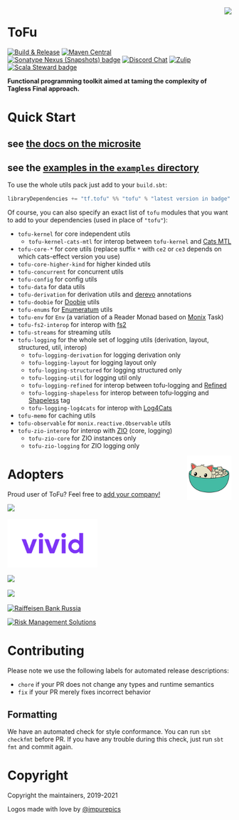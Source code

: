 <img align="right" src="logos/tofu-mascot.png" height="170px" style="padding-left: 20px"/>

# ToFu

[![Build & Release](https://github.com/tofu-tf/tofu/workflows/Scala%20CI/badge.svg)](https://github.com/tofu-tf/tofu/actions?query=workflow%3A%22Scala+CI%22)
[![Maven Central](https://maven-badges.herokuapp.com/maven-central/tf.tofu/tofu-core-ce3_2.13/badge.svg)](https://maven-badges.herokuapp.com/maven-central/tf.tofu/tofu-core-ce3_2.13)
[![Sonatype Nexus (Snapshots) badge](https://img.shields.io/nexus/s/https/oss.sonatype.org/tf.tofu/tofu-core-ce3_2.13.svg)](https://oss.sonatype.org/content/repositories/snapshots/tf/tofu/tofu-core-ce3_2.13/)
[![Discord Chat](https://img.shields.io/discord/657318688025739283.svg)](https://discord.gg/qPD5GGH)
[![Zulip](https://img.shields.io/badge/zulip-join_chat-brightgreen.svg)](https://chat.zulip.org)
[![Scala Steward badge](https://img.shields.io/badge/Scala_Steward-helping-blue.svg?style=flat&logo=data:image/png;base64,iVBORw0KGgoAAAANSUhEUgAAAA4AAAAQCAMAAAARSr4IAAAAVFBMVEUAAACHjojlOy5NWlrKzcYRKjGFjIbp293YycuLa3pYY2LSqql4f3pCUFTgSjNodYRmcXUsPD/NTTbjRS+2jomhgnzNc223cGvZS0HaSD0XLjbaSjElhIr+AAAAAXRSTlMAQObYZgAAAHlJREFUCNdNyosOwyAIhWHAQS1Vt7a77/3fcxxdmv0xwmckutAR1nkm4ggbyEcg/wWmlGLDAA3oL50xi6fk5ffZ3E2E3QfZDCcCN2YtbEWZt+Drc6u6rlqv7Uk0LdKqqr5rk2UCRXOk0vmQKGfc94nOJyQjouF9H/wCc9gECEYfONoAAAAASUVORK5CYII=)](https://scala-steward.org)

**Functional programming toolkit aimed at taming the complexity of Tagless Final approach.** 

# Quick Start

## see [the docs on the microsite](https://docs.tofu.tf)

## see the [examples in the `examples` directory](https://github.com/tofu-tf/tofu/tree/master/examples)

To use the whole utils pack just add to your `build.sbt`: 

```scala
libraryDependencies += "tf.tofu" %% "tofu" % "latest version in badge"
```

Of course, you can also specify an exact list of `tofu` modules that you want to add to your dependencies (used in place
of `"tofu"`):

* `tofu-kernel` for core independent utils
  * `tofu-kernel-cats-mtl` for interop between `tofu-kernel` and [Cats MTL](https://github.com/typelevel/cats-mtl)
* `tofu-core-*` for core utils (replace suffix `*` with `ce2` or `ce3` depends on which cats-effect version you use)
* `tofu-core-higher-kind` for higher kinded utils
* `tofu-concurrent` for concurrent utils
* `tofu-config` for config utils
* `tofu-data` for data utils
* `tofu-derivation` for derivation utils and [derevo](https://github.com/tofu-tf/derevo) annotations
* `tofu-doobie` for [Doobie](https://github.com/tpolecat/doobie) utils
* `tofu-enums` for [Enumeratum](https://github.com/lloydmeta/enumeratum) utils
* `tofu-env` for `Env` (a variation of a Reader Monad based on [Monix](https://github.com/monix/monix) Task)
* `tofu-fs2-interop` for interop with [fs2](https://github.com/functional-streams-for-scala/fs2)
* `tofu-streams` for streaming utils
* `tofu-logging` for the whole set of logging utils (derivation, layout, structured, util, interop)
  * `tofu-logging-derivation` for logging derivation only
  * `tofu-logging-layout` for logging layout only
  * `tofu-logging-structured` for logging structured only
  * `tofu-logging-util` for logging util only
  * `tofu-logging-refined` for interop between tofu-logging and [Refined](https://github.com/fthomas/refined) 
  * `tofu-logging-shapeless` for interop between tofu-logging and [Shapeless](https://github.com/milessabin/shapeless) tag
  * `tofu-logging-log4cats` for interop with [Log4Cats](https://github.com/typelevel/log4cats)
* `tofu-memo` for caching utils
* `tofu-observable` for `monix.reactive.Observable` utils
* `tofu-zio-interop` for interop with [ZIO](https://zio.dev) (core, logging)
  * `tofu-zio-core` for ZIO instances only
  * `tofu-zio-logging` for ZIO logging only

<img align="right" src="logos/tofu-logo.png" height="100px" style="padding-left: 5px"/>


# Adopters

Proud user of ToFu? Feel free to [add your company!](https://github.com/tofu-tf/tofu/edit/master/README.md)

<a href="https://tinkoff.ru/"><img width="40%" src="logos/yandex-travel-logo.svg?sanitize=true" /></a>

<a href="https://vivid.money/"><img width="40%" src="logos/vivid.svg?sanitize=true" /></a>

<a href="https://tele2.ru/"><img width="40%" src="logos/tele2-ru-logo.svg?sanitize=true" /></a>

<a href="https://konfy.care/"><img width="40%" src="logos/konfy-logo.svg?sanitize=true" /></a>

<a href="https://www.raiffeisen.ru/en/"><img width="40%" src="logos/raiffeisen-logo.svg?sanitize=true" alt="Raiffeisen Bank Russia"/></a>

<a href="https://www.rms.com/"><img width="15%" src="logos/rms-logo.svg?sanitize=true" alt="Risk Management Solutions" /></a>

# Contributing

Please note we use the following labels for automated release descriptions:
  * `chore` if your PR does not change any types and runtime semantics
  * `fix` if your PR merely fixes incorrect behavior

## Formatting
  We have an automated check for style conformance. You can run `sbt checkfmt` before PR.
  If you have any trouble during this check, just run `sbt fmt` and commit again.
  
# Copyright
Copyright the maintainers, 2019-2021

Logos made with love by [@impurepics](https://twitter.com/impurepics)
